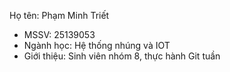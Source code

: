 Họ tên: Phạm Minh Triết
- MSSV: 25139053
- Ngành học: Hệ thống nhúng và IOT
- Giới thiệu: Sinh viên nhóm 8, thực hành Git tuần 

